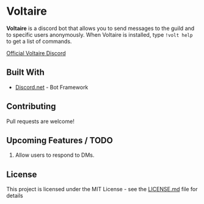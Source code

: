 # Voltaire

**Voltaire** is a discord bot that allows you to send messages to the guild and to specific users anonymously. When Voltaire is installed, type `!volt help` to get a list of commands.

[Official Voltaire Discord](https://discord.gg/xyzMyJH)

## Built With

* [Discord.net](https://github.com/RogueException/Discord.Net) - Bot Framework

## Contributing

Pull requests are welcome!

## Upcoming Features / TODO
1. Allow users to respond to DMs.

## License

This project is licensed under the MIT License - see the [LICENSE.md](LICENSE.md) file for details

